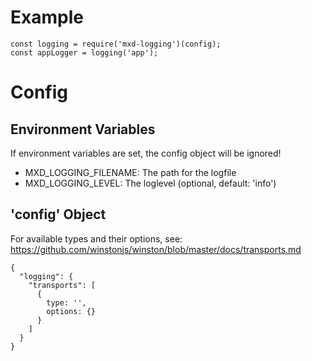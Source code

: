 # Example

```
const logging = require('mxd-logging')(config);
const appLogger = logging('app');
```

# Config

## Environment Variables

If environment variables are set, the config object will be ignored!

* MXD_LOGGING_FILENAME: The path for the logfile
* MXD_LOGGING_LEVEL: The loglevel (optional, default: 'info')

## 'config' Object

For available types and their options, see: https://github.com/winstonjs/winston/blob/master/docs/transports.md
 
```
{
  "logging": {
    "transports": [
      { 
        type: '',
        options: {} 
      }
    ]
  }
}
```
